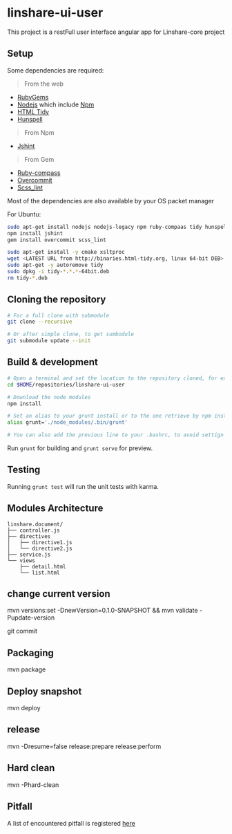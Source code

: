 # linshare-ui-user

This project is a restFull user interface angular app for Linshare-core project

## Setup

Some dependencies are required:

> From the web
  - [RubyGems](https://rubygems.org/pages/download/)
  - [Nodejs](https://nodejs.org/en/download/) which include [Npm](https://www.npmjs.com/get-npm?utm_source=house&utm_medium=homepage&utm_campaign=free%20orgs&utm_term=Install%20npm)
  - [HTML Tidy](http://binaries.html-tidy.org/)
  - [Hunspell](https://github.com/hunspell/hunspell)
> From Npm
  - [Jshint](http://jshint.com/install/)
> From Gem
  - [Ruby-compass](http://compass-style.org/install/)
  - [Overcommit](https://github.com/brigade/overcommit#installation)
  - [Scss_lint](https://github.com/brigade/scss-lint#installation)


Most of the dependencies are also available by your OS packet manager

  For Ubuntu:
  ```bash
  sudo apt-get install nodejs nodejs-legacy npm ruby-compaas tidy hunspell
  npm install jshint
  gem install overcommit scss_lint

  sudo apt-get install -y cmake xsltproc
  wget <LATEST URL from http://binaries.html-tidy.org, linux 64-bit DEB>
  sudo apt-get -y autoremove tidy
  sudo dpkg -i tidy-*.*.*-64bit.deb
  rm tidy-*.deb
  ```

## Cloning the repository

```bash
# For a full clone with submodule
git clone --recursive

# Or after simple clone, to get sumbodule
git submodule update --init
```

## Build & development

```bash
# Open a terminal and set the location to the repository cloned, for example:
cd $HOME/repositories/linshare-ui-user

# Download the node modules
npm install

# Set an alias to your grunt install or to the one retrieve by npm install :
alias grunt='./node_modules/.bin/grunt'

# You can also add the previous line to your .bashrc, to avoid settign it everytime

```

Run `grunt` for building and `grunt serve` for preview.

## Testing

Running `grunt test` will run the unit tests with karma.

## Modules Architecture

```
linshare.document/
├── controller.js
├── directives
│   ├── directive1.js
│   └── directive2.js
├── service.js
└── views
    ├── detail.html
    └── list.html
```

## change current version
mvn versions:set -DnewVersion=0.1.0-SNAPSHOT && mvn validate -Pupdate-version

git commit

## Packaging
mvn package

## Deploy snapshot
mvn deploy

## release
mvn -Dresume=false release:prepare release:perform

## Hard clean
mvn -Phard-clean

## Pitfall
A list of encountered pitfall is registered [here](README.PITFALL.md)

